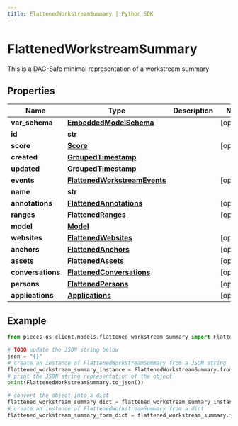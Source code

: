 ```yaml
---
title: FlattenedWorkstreamSummary | Python SDK
---
```


# FlattenedWorkstreamSummary

This is a DAG-Safe minimal representation of a workstream summary

## Properties

Name | Type | Description | Notes
------------ | ------------- | ------------- | -------------
**var_schema** | [**EmbeddedModelSchema**](EmbeddedModelSchema) |  | [optional] 
**id** | **str** |  | 
**score** | [**Score**](Score) |  | [optional] 
**created** | [**GroupedTimestamp**](GroupedTimestamp) |  | 
**updated** | [**GroupedTimestamp**](GroupedTimestamp) |  | 
**events** | [**FlattenedWorkstreamEvents**](FlattenedWorkstreamEvents) |  | [optional] 
**name** | **str** |  | 
**annotations** | [**FlattenedAnnotations**](FlattenedAnnotations) |  | [optional] 
**ranges** | [**FlattenedRanges**](FlattenedRanges) |  | [optional] 
**model** | [**Model**](Model) |  | 
**websites** | [**FlattenedWebsites**](FlattenedWebsites) |  | [optional] 
**anchors** | [**FlattenedAnchors**](FlattenedAnchors) |  | [optional] 
**assets** | [**FlattenedAssets**](FlattenedAssets) |  | [optional] 
**conversations** | [**FlattenedConversations**](FlattenedConversations) |  | [optional] 
**persons** | [**FlattenedPersons**](FlattenedPersons) |  | [optional] 
**applications** | [**Applications**](Applications) |  | [optional] 

## Example

```python
from pieces_os_client.models.flattened_workstream_summary import FlattenedWorkstreamSummary

# TODO update the JSON string below
json = "{}"
# create an instance of FlattenedWorkstreamSummary from a JSON string
flattened_workstream_summary_instance = FlattenedWorkstreamSummary.from_json(json)
# print the JSON string representation of the object
print(FlattenedWorkstreamSummary.to_json())

# convert the object into a dict
flattened_workstream_summary_dict = flattened_workstream_summary_instance.to_dict()
# create an instance of FlattenedWorkstreamSummary from a dict
flattened_workstream_summary_form_dict = flattened_workstream_summary.from_dict(flattened_workstream_summary_dict)
```


